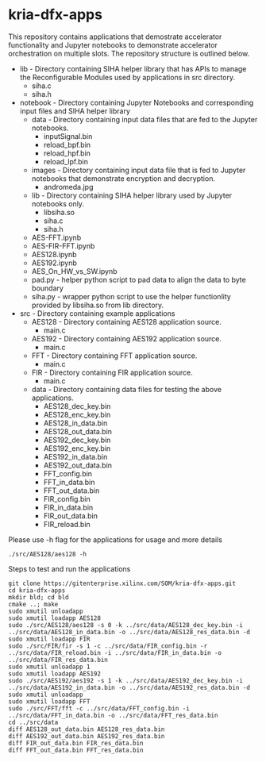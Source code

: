 # kria-dfx-apps
This repository contains applications that demostrate accelerator functionality and Jupyter notebooks to demonstrate accelerator orchestration on multiple slots.
The repository structure is outlined below. 

* lib - Directory containing SIHA helper library that has APIs to manage the Reconfigurable Modules used by applications in src directory.
	* siha.c
	* siha.h
* notebook - Directory containing Jupyter Notebooks and corresponding input files and SIHA helper library
	* data - Directory containing input data files that are fed to the Jupyter notebooks.
	  * inputSignal.bin
	  * reload_bpf.bin
	  * reload_hpf.bin
	  * reload_lpf.bin
	* images - Directory containing input data file that is fed to Jupyter notebooks that demonstrate encryption and decryption.
		* andromeda.jpg
	* lib - Directory containing SIHA helper library used by Jupyter notebooks only.
	  * libsiha.so
	  * siha.c
	  * siha.h
	* AES-FFT.ipynb
	* AES-FIR-FFT.ipynb
	* AES128.ipynb
	* AES192.ipynb
	* AES_On_HW_vs_SW.ipynb
	* pad.py  - helper python script to pad data to align the data to byte boundary
	* siha.py - wrapper python script to use the helper functionlity provided by libsiha.so from lib directory.
* src - Directory containing example applications
	* AES128 - Directory containing AES128 application source.
	  * main.c
	* AES192 - Directory containing AES192 application source.
	  * main.c
	* FFT - Directory containing FFT application source.
	  * main.c
	* FIR - Directory containing FIR application source.
	  * main.c
  	* data - Directory containing data files for testing the above applications.
	  * AES128_dec_key.bin 
	  * AES128_enc_key.bin 
	  * AES128_in_data.bin 
	  * AES128_out_data.bin 
	  * AES192_dec_key.bin 
	  * AES192_enc_key.bin 
	  * AES192_in_data.bin 
	  * AES192_out_data.bin 
	  * FFT_config.bin 
	  * FFT_in_data.bin 
	  * FFT_out_data.bin 
	  * FIR_config.bin 
	  * FIR_in_data.bin 
	  * FIR_out_data.bin 
	  * FIR_reload.bin

Please use -h flag for the applications for usage and more details
```
./src/AES128/aes128 -h
```

Steps to test and run the applications
```
git clone https://gitenterprise.xilinx.com/SOM/kria-dfx-apps.git
cd kria-dfx-apps
mkdir bld; cd bld
cmake ..; make
sudo xmutil unloadapp
sudo xmutil loadapp AES128
sudo ./src/AES128/aes128 -s 0 -k ../src/data/AES128_dec_key.bin -i ../src/data/AES128_in_data.bin -o ../src/data/AES128_res_data.bin -d
sudo xmutil loadapp FIR
sudo ./src/FIR/fir -s 1 -c ../src/data/FIR_config.bin -r ../src/data/FIR_reload.bin -i ../src/data/FIR_in_data.bin -o ../src/data/FIR_res_data.bin
sudo xmutil unloadapp 1
sudo xmutil loadapp AES192
sudo ./src/AES192/aes192 -s 1 -k ../src/data/AES192_dec_key.bin -i ../src/data/AES192_in_data.bin -o ../src/data/AES192_res_data.bin -d
sudo xmutil unloadapp 
sudo xmutil loadapp FFT
sudo ./src/FFT/fft -c ../src/data/FFT_config.bin -i ../src/data/FFT_in_data.bin -o ../src/data/FFT_res_data.bin
cd ../src/data
diff AES128_out_data.bin AES128_res_data.bin
diff AES192_out_data.bin AES192_res_data.bin
diff FIR_out_data.bin FIR_res_data.bin
diff FFT_out_data.bin FFT_res_data.bin
```
